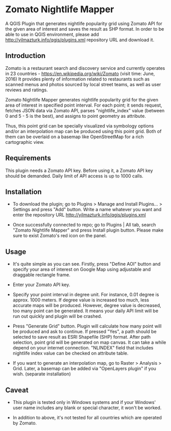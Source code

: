 # Zomato Nightlife Mapper
A QGIS Plugin that generates nightlife popularity grid using Zomato API for the given area of interest and saves the result as SHP format. In order to be able to use in QGIS environment, please add http://yilmazturk.info/qgis/plugins.xml repository URL and download it.

Introduction
------------
Zomato is a restaurant search and discovery service and currently operates in 23 countries - https://en.wikipedia.org/wiki/Zomato (visit time: June, 2016) It provides plenty of information related to restaurants such as scanned menus and photos sourced by local street teams, as well as user reviews and ratings.

Zomato Nightlife Mapper generates nightlife popularity grid for the given area of interest in specified point interval. For each point; it sends request, fetches JSON data via Zomato API, parses "nightlife_index" value (between 0 and 5 - 5 is the best), and assigns to point geometry as attribute.

Thus, this point grid can be specially visualized via symbology options and/or an interpolation map can be produced using this point grid. Both of them can be overlaid on a basemap like OpenStreetMap for a rich cartographic view.

Requirements
------------
This plugin needs a Zomato API key. Before using it, a Zomato API key should be demanded. Daily limit of API access is up to 1000 calls.

Installation
------------
* To download the plugin; go to Plugins > Manage and Install Plugins... > Settings and press "Add" button. Write a name whatever you want and enter the repository URL http://yilmazturk.info/qgis/plugins.xml

* Once successfully connected to repo; go to Plugins | All tab, search "Zomato Nightlife Mapper" and press Install plugin button. Please make sure to exist Zomato's red icon on the panel.

Usage
-----
* It's quite simple as you can see. Firstly, press "Define AOI" button and specify your area of interest on Google Map using adjustable and draggable rectangle frame.

* Enter your Zomato API key.

* Specify your point interval in degree unit. For instance, 0.01 degree is approx. 1000 meters. If degree value is increased too much, less accurate maps will be produced. However, degree value is decreased, too many point can be generated. It means your daily API limit will be run out quickly and plugin will be crashed.

* Press "Generate Grid" button. Plugin will calculate how many point will be produced and ask to continue. If pressed "Yes", a path should be selected to save result as ESRI Shapefile (SHP) format. After path selection, point grid will be generated on map canvas. It can take a while depend on your internet connection. "NLINDEX" field that includes nightlife index value can be checked on attribute table.

* If you want to generate an interpolation map, go to Raster > Analysis > Grid. Later, a basemap can be added via "OpenLayers plugin" if you wish. (separate installation)

Caveat
------
* This plugin is tested only in Windows systems and if your Windows' user name includes any blank or special character, it won't be worked.

* In addition to above, it's not tested for all countries which are operated by Zomato.


